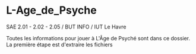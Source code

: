 # L-Age_de_Psyche
SAE 2.01 - 2.02 - 2.05 / BUT INFO / IUT Le Havre

Toutes les informations pour jouer à L'Âge de Psyché sont dans ce dossier. La première étape est d'extraire les fichiers
